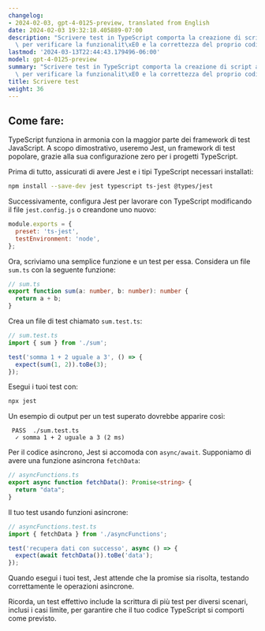 ```yaml
---
changelog:
- 2024-02-03, gpt-4-0125-preview, translated from English
date: 2024-02-03 19:32:18.405889-07:00
description: "Scrivere test in TypeScript comporta la creazione di script automatizzati\
  \ per verificare la funzionalit\xE0 e la correttezza del proprio codice. I\u2026"
lastmod: '2024-03-13T22:44:43.179496-06:00'
model: gpt-4-0125-preview
summary: "Scrivere test in TypeScript comporta la creazione di script automatizzati\
  \ per verificare la funzionalit\xE0 e la correttezza del proprio codice."
title: Scrivere test
weight: 36
---
```


## Come fare:
TypeScript funziona in armonia con la maggior parte dei framework di test JavaScript. A scopo dimostrativo, useremo Jest, un framework di test popolare, grazie alla sua configurazione zero per i progetti TypeScript.

Prima di tutto, assicurati di avere Jest e i tipi TypeScript necessari installati:

```bash
npm install --save-dev jest typescript ts-jest @types/jest
```

Successivamente, configura Jest per lavorare con TypeScript modificando il file `jest.config.js` o creandone uno nuovo:

```javascript
module.exports = {
  preset: 'ts-jest',
  testEnvironment: 'node',
};
```

Ora, scriviamo una semplice funzione e un test per essa. Considera un file `sum.ts` con la seguente funzione:

```typescript
// sum.ts
export function sum(a: number, b: number): number {
  return a + b;
}
```

Crea un file di test chiamato `sum.test.ts`:

```typescript
// sum.test.ts
import { sum } from './sum';

test('somma 1 + 2 uguale a 3', () => {
  expect(sum(1, 2)).toBe(3);
});
```

Esegui i tuoi test con:

```bash
npx jest
```

Un esempio di output per un test superato dovrebbe apparire così:

```plaintext
 PASS  ./sum.test.ts
  ✓ somma 1 + 2 uguale a 3 (2 ms)
```

Per il codice asincrono, Jest si accomoda con `async/await`. Supponiamo di avere una funzione asincrona `fetchData`:

```typescript
// asyncFunctions.ts
export async function fetchData(): Promise<string> {
  return "data";
}
```

Il tuo test usando funzioni asincrone:

```typescript
// asyncFunctions.test.ts
import { fetchData } from './asyncFunctions';

test('recupera dati con successo', async () => {
  expect(await fetchData()).toBe('data');
});
```

Quando esegui i tuoi test, Jest attende che la promise sia risolta, testando correttamente le operazioni asincrone.

Ricorda, un test effettivo include la scrittura di più test per diversi scenari, inclusi i casi limite, per garantire che il tuo codice TypeScript si comporti come previsto.
